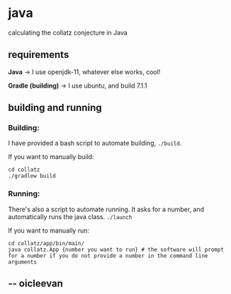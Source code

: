 # java

calculating the collatz conjecture in Java

## requirements

**Java** -> I use openjdk-11, whatever else works, cool!

**Gradle (building)** -> I use ubuntu, and build 7.1.1

## building and running

### Building:

I have provided a bash script to automate building, `./build`.

If you want to manually build:

    cd collatz
    ./gradlew build

### Running:

There's also a script to automate running. It asks for a number, and automatically runs the java class. `./launch`

If you want to manually run:

    cd collatz/app/bin/main/
    java collatz.App {number you want to run} # the software will prompt for a number if you do not provide a number in the command line arguments

## -- oicleevan
